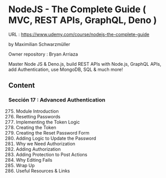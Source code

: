 # NodeJS - The Complete Guide ( MVC, REST APIs, GraphQL, Deno )

URL : https://www.udemy.com/course/nodejs-the-complete-guide

by Maximilian Schwarzmüller

Owner repository : Bryan Arriaza

Master Node JS & Deno.js, build REST APIs with Node.js, GraphQL APIs, add Authentication, use MongoDB, SQL & much more!

## Content

### Sección 17 : Advanced Authentication

275. Module Introduction
276. Resetting Passwords
277. Implementing the Token Logic
278. Creating the Token
279. Creating the Reset Password Form
280. Adding Logic to Update the Password
281. Why we Need Authorization
282. Adding Authorization
283. Adding Protection to Post Actions
284. Why Editing Fails
285. Wrap Up
286. Useful Resources & Links
